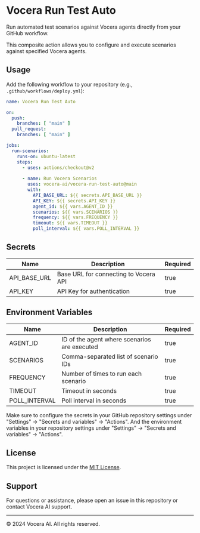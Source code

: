 # Vocera Run Test Auto

Run automated test scenarios against Vocera agents directly from your GitHub workflow.

This composite action allows you to configure and execute scenarios against specified Vocera agents.

## Usage

Add the following workflow to your repository (e.g., `.github/workflows/deploy.yml`):

```yaml
name: Vocera Run Test Auto

on:
  push:
    branches: [ "main" ]
  pull_request:
    branches: [ "main" ]

jobs:
  run-scenarios:
    runs-on: ubuntu-latest
    steps:
      - uses: actions/checkout@v2
      
      - name: Run Vocera Scenarios
        uses: vocera-ai/vocera-run-test-auto@main
        with:
          API_BASE_URL: ${{ secrets.API_BASE_URL }}
          API_KEY: ${{ secrets.API_KEY }}
          agent_id: ${{ vars.AGENT_ID }}
          scenarios: ${{ vars.SCENARIOS }}
          frequency: ${{ vars.FREQUENCY }}
          timeout: ${{ vars.TIMEOUT }}
          poll_interval: ${{ vars.POLL_INTERVAL }}
```

## Secrets

| Name          | Description                           | Required |
|---------------|---------------------------------------|----------|
| API_BASE_URL  | Base URL for connecting to Vocera API | true     |
| API_KEY       | API Key for authentication            | true     |

## Environment Variables

| Name          | Description                                  | Required |
|---------------|----------------------------------------------|----------|
| AGENT_ID      | ID of the agent where scenarios are executed | true     |
| SCENARIOS     | Comma-separated list of scenario IDs         | true     |
| FREQUENCY     | Number of times to run each scenario         | true     |
| TIMEOUT       | Timeout in seconds                           | true     |
| POLL_INTERVAL | Poll interval in seconds                     | true     |

Make sure to configure the secrets in your GitHub repository settings under "Settings" → "Secrets and variables" → "Actions". And the environment variables in your repository settings under "Settings" → "Secrets and variables" → "Actions".

## License

This project is licensed under the [MIT License](LICENSE).

## Support

For questions or assistance, please open an issue in this repository or contact Vocera AI support.

---

© 2024 Vocera AI. All rights reserved.
